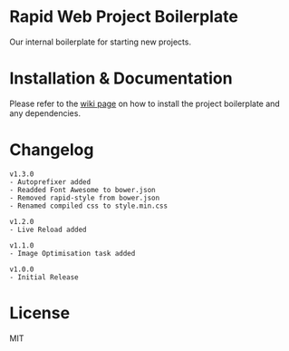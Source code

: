 # Rapid Web Project Boilerplate
Our internal boilerplate for starting new projects.

# Installation & Documentation
Please refer to the [wiki page](https://github.com/rapidwebltd/rapidweb-project-boilerplate/wiki/Installation-Guide) on how to install the project boilerplate and any dependencies.

# Changelog

```
v1.3.0
- Autoprefixer added
- Readded Font Awesome to bower.json
- Removed rapid-style from bower.json
- Renamed compiled css to style.min.css

v1.2.0
- Live Reload added

v1.1.0
- Image Optimisation task added

v1.0.0
- Initial Release

```

# License
MIT

